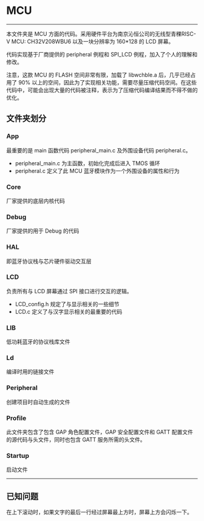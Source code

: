 # MCU

---

本文件夹是 MCU 方面的代码。采用硬件平台为南京沁恒公司的无线型青稞RISC-V MCU: CH32V208WBU6 以及一块分辨率为 160*128 的 LCD 屏幕。

代码实现基于厂商提供的 peripheral 例程和 SPI_LCD 例程，加入了个人的理解和修改。

注意，这款 MCU 的 FLASH 空间非常有限，加载了 libwchble.a 后，几乎已经占用了 90% 以上的空间，因此为了实现相关功能，需要尽量压缩代码空间。在这些代码中，可能会出现大量的代码被注释，表示为了压缩代码编译结果而不得不做的优化。

## 文件夹划分

### App

最重要的是 main 函数代码 peripheral_main.c 及外围设备代码 peripheral.c。

- peripheral_main.c 为主函数，初始化完成后进入 TMOS 循环
- peripheral.c 定义了此 MCU 蓝牙模块作为一个外围设备的属性和行为

### Core

厂家提供的底层内核代码

### Debug

厂家提供的用于 Debug 的代码

### HAL

即蓝牙协议栈与芯片硬件驱动交互层

### LCD

负责所有与 LCD 屏幕通过 SPI 接口进行交互的逻辑。

- LCD_config.h 规定了与显示相关的一些细节
- LCD.c 定义了与汉字显示相关的最重要的代码

### LIB

低功耗蓝牙的协议栈库文件

### Ld

编译时用的链接文件

### Peripheral

创建项目时自动生成的文件

### Profile

此文件夹包含了包含 GAP 角色配置文件，GAP 安全配置文件和 GATT 配置文件的源代码与头文件，同时也包含 GATT 服务所需的头文件。

### Startup

启动文件

---

## 已知问题

在上下滚动时，如果文字的最后一行经过屏幕最上方时，屏幕上方会闪烁一下。
